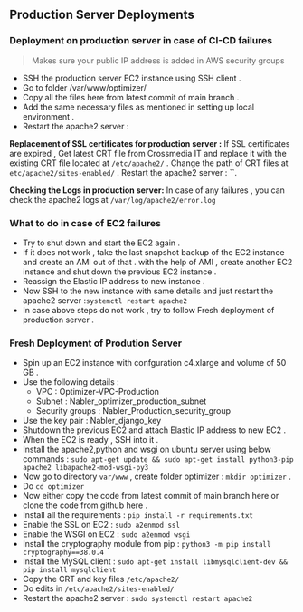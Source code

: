 ## Production Server Deployments


### Deployment on production server in case of CI-CD failures
> Makes sure your public IP address  is added in AWS security groups 
* SSH the production server EC2 instance using SSH client . 
* Go to folder /var/www/optimizer/ 
* Copy all the files here from latest commit of main branch .
* Add the same necessary files as mentioned in setting up local environment .
* Restart the apache2 server : 

**Replacement of SSL certificates for production server :** If SSL certificates are expired , Get latest CRT file from Crossmedia IT and replace it with the existing CRT file located at `/etc/apache2/` . Change the path of CRT files at `etc/apache2/sites-enabled/` . Restart the apache2 server : ``. 

**Checking the Logs in production server:** In case of any failures , you can check the apache2 logs at `/var/log/apache2/error.log`

### What to do in case of EC2 failures 
* Try to shut down and start the EC2 again . 
* If it does not work , take the last snapshot backup of the EC2 instance and create an AMI out of that . with the help of AMI , create another EC2 instance and shut down the previous EC2 instance .
* Reassign the Elastic IP address to new instance . 
* Now SSH to the new instance with same details and just restart the apache2 server :`systemctl restart apache2`
* In case above steps do not work , try to follow Fresh deployment of production server .

### Fresh Deployment of Prodution Server
* Spin up an EC2 instance with confguration c4.xlarge and volume of 50 GB .
* Use the following details  : 
    + VPC : Optimizer-VPC-Production
    + Subnet : Nabler_optimizer_production_subnet
    + Security groups : Nabler_Production_security_group
* Use the key pair : Nabler_django_key
* Shutdown the previous EC2 and attach Elastic IP address to new EC2 . 
* When the EC2 is ready , SSH into it . 
* Install the apache2,python and wsgi on ubuntu server using below commands : 
`sudo apt-get update && sudo apt-get install python3-pip apache2 libapache2-mod-wsgi-py3`
* Now go to directory `var/www` , create folder optimizer : `mkdir optimizer` . 
* Do `cd optimizer` 
* Now either copy the code from latest commit of main branch here or clone the code from github here . 
* Install all the requirements : `pip install -r requirements.txt`
* Enable the SSL on EC2 : `sudo a2enmod ssl`
* Enable the WSGI on EC2 : `sudo a2enmod wsgi`
* Install the cryptography module from pip : `python3 -m pip install cryptography==38.0.4`
* Install the MySQL client : `sudo apt-get install libmysqlclient-dev && pip install mysqlclient`
* Copy the CRT and key files  `/etc/apache2/`
* Do edits in  `/etc/apache2/sites-enabled/`
* Restart the apache2 server : `sudo systemctl restart apache2`